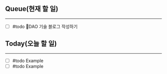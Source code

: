 ## Queue(현재 할 일)
---   
- [ ] #todo DAO 기술 블로그 작성하기

## Today(오늘 할 일)
---   
- [ ] #todo Example
- [ ] #todo Example